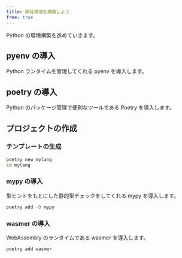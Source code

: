 ```yaml
---
title: 開発環境を構築しよう
free: true
---
```


Python の環境構築を進めていきます。

## pyenv の導入

Python ランタイムを管理してくれる pyenv を導入します。

## poetry の導入

Python のパッケージ管理で便利なツールである Poetry を導入します。

## プロジェクトの作成

### テンプレートの生成

```bash
poetry new mylang
cd mylang
```

### mypy の導入

型ヒントをもとにした静的型チェックをしてくれる mypy を導入します。

```bash
poetry add -D mypy
```

### wasmer の導入

WebAssembly のランタイムである wasmer を導入します。

```bash
poetry add wasmer
```
